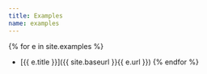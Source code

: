 ```yaml
---
title: Examples
name: examples
---
```


{% for e in site.examples %}

-   [{{ e.title }}]({{ site.baseurl }}{{ e.url }})
    {% endfor %}
